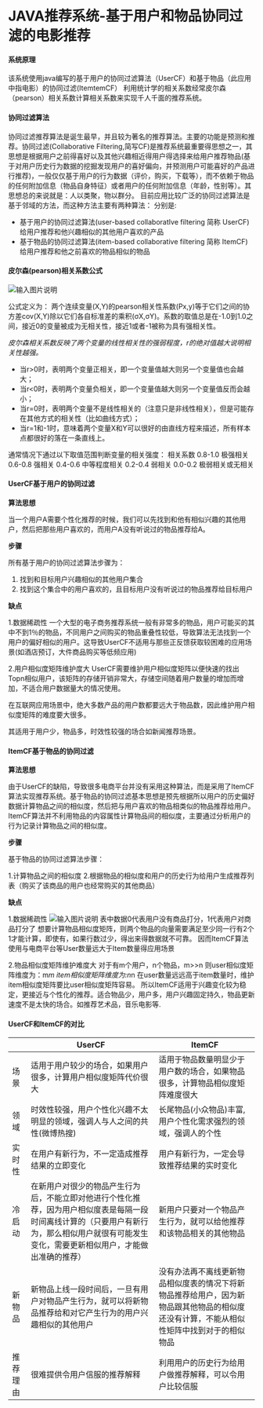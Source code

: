 # JAVA推荐系统-基于用户和物品协同过滤的电影推荐

#### 系统原理
该系统使用java编写的基于用户的协同过滤算法（UserCF）和基于物品（此应用中指电影）的协同过滤(ItemtemCF）
利用统计学的相关系数经常皮尔森（pearson）相关系数计算相关系数来实现千人千面的推荐系统。


#### 协同过滤算法
协同过滤推荐算法是诞生最早，并且较为著名的推荐算法。主要的功能是预测和推荐。协同过滤(Collaborative Filtering,简写CF)是推荐系统最重要得思想之一，其思想是根据用户之前得喜好以及其他兴趣相近得用户得选择来给用户推荐物品(基于对用户历史行为数据的挖掘发现用户的喜好偏向，并预测用户可能喜好的产品进行推荐)，一般仅仅基于用户的行为数据（评价，购买，下载等），而不依赖于物品的任何附加信息（物品自身特征）或者用户的任何附加信息（年龄，性别等）。其思想总的来说就是：人以类聚，物以群分。
目前应用比较广泛的协同过滤算法是基于邻域的方法，而这种方法主要有两种算法：
分别是:

- 基于用户的协同过滤算法(user-based collaboratIve filtering 简称 UserCF)
给用户推荐和他兴趣相似的其他用户喜欢的产品
- 基于物品的协同过滤算法(item-based collaborative filtering 简称 ItemCF)
给用户推荐和他之前喜欢的物品相似的物品

#### 皮尔森(pearson)相关系数公式

![输入图片说明](https://gitee.com/taisan/recommend_system/raw/master/1675762046093.png)

公式定义为： 两个连续变量(X,Y)的pearson相关性系数(Px,y)等于它们之间的协方差cov(X,Y)除以它们各自标准差的乘积(σX,σY)。系数的取值总是在-1.0到1.0之间，接近0的变量被成为无相关性，接近1或者-1被称为具有强相关性。
 
 _皮尔森相关系数反映了两个变量的线性相关性的强弱程度，r的绝对值越大说明相关性越强。_ 


- 当r>0时，表明两个变量正相关，即一个变量值越大则另一个变量值也会越大；
- 当r<0时，表明两个变量负相关，即一个变量值越大则另一个变量值反而会越小；
- 当r=0时，表明两个变量不是线性相关的（注意只是非线性相关），但是可能存在其他方式的相关性（比如曲线方式）；
- 当r=1和-1时，意味着两个变量X和Y可以很好的由直线方程来描述，所有样本点都很好的落在一条直线上。


通常情况下通过以下取值范围判断变量的相关强度：
相关系数          0.8-1.0     极强相关
                 0.6-0.8     强相关
                 0.4-0.6     中等程度相关
                 0.2-0.4     弱相关
                 0.0-0.2     极弱相关或无相关

#### UserCF基于用户的协同过滤
 **算法思想** 

当一个用户A需要个性化推荐的时候，我们可以先找到和他有相似兴趣的其他用户，然后把那些用户喜欢的，而用户A没有听说过的物品推荐给A。

 **步骤** 

所有基于用户的协同过滤算法步骤为：

1. 找到和目标用户兴趣相似的其他用户集合
2. 找到这个集合中的用户喜欢的，且目标用户没有听说过的物品推荐给目标用户

 **缺点** 

1.数据稀疏性
一个大型的电子商务推荐系统一般有非常多的物品，用户可能买的其中不到1％的物品，不同用户之间购买的物品重叠性较低，导致算法无法找到一个用户的偏好相似的用户。这导致UserCF不适用与那些正反馈获取较困难的应用场景(如酒店预订，大件商品购买等低频应用)

2.用户相似度矩阵维护度大
UserCF需要维护用户相似度矩阵以便快速的找出Topn相似用户，该矩阵的存储开销非常大，存储空间随着用户数量的增加而增加，不适合用户数据量大的情况使用。

在互联网应用场景中，绝大多数产品的用户数都要远大于物品数，因此维护用户相似度矩阵的难度要大很多。

其适用于用户少，物品多，时效性较强的场合如新闻推荐场景。

#### ItemCF基于物品的协同过滤
 **算法思想** 

由于UserCF的缺陷，导致很多电商平台并没有采用这种算法，而是采用了ItemCF算法实现推荐系统。基于物品的协同过滤基本思想是预先根据所以用户的历史偏好数据计算物品之间的相似度，然后把与用户喜欢的物品相类似的物品推荐给用户。ItemCF算法并不利用物品的内容属性计算物品间的相似度，主要通过分析用户的行为记录计算物品之间的相似度。

 **步骤** 

基于物品的协同过滤算法步骤：

1.计算物品之间的相似度
2.根据物品的相似度和用户的历史行为给用户生成推荐列表（购买了该商品的用户也经常购买的其他商品）


 **缺点** 

1.数据稀疏性
![输入图片说明](https://gitee.com/taisan/recommend_system/raw/master/1675760919069.jpg)
表中数据0代表用户没有商品打分，1代表用户对商品打分了
想要计算物品相似度矩阵，则两个物品的向量需要满足至少同一行有2个1才能计算，即使有，如果行数过少，得出来得数据就不可靠。
因而ItemCF算法使用与电商平台等User数量远大于Item数量得应用场景

2.物品相似度矩阵维护难度大
对于有m个用户，n个物品，m>>n
则user相似度矩阵维度为：m*m
item相似度矩阵维度为:n*n
在user数量远远高于item数量时，维护item相似度矩阵要比user相似度矩阵容易。
所以ItemCF适用于兴趣变化较为稳定，更接近与个性化的推荐。适合物品少，用户多，用户兴趣固定持久，物品更新速度不是太快的场合。如推荐艺术品，音乐电影等.

#### UserCF和ItemCF的对比
|   | UserCF  |  ItemCF |
|---|---|---|
| 场景  | 适用于用户较少的场合，如果用户很多，计算用户相似度矩阵代价很大  |  适用于物品数量明显少于用户数的场合，如果物品很多，计算物品相似度矩阵难度很大 |
| 领域 | 时效性较强，用户个性化兴趣不太明显的领域，强调人与人之间的共性(微博热搜)  |  长尾物品(小众物品)丰富,用户个性化需求强烈的领域，强调人的个性 |
| 实时性  | 在用户有新行为，不一定造成推荐结果的立即变化  | 用户有新行为，一定会导致推荐结果的实时变化  |
|  冷启动 | 在新用户对很少的物品产生行为后，不能立即对他进行个性化推荐，因为用户相似度表是每隔一段时间离线计算的（只要用户有新行为，那么相似用户就很有可能发生变化，需要更新相似用户，才能做出准确的推荐）  | 新用户只要对一个物品产生行为，就可以给他推荐和该物品相关的其他物品  |
|  新物品 |  新物品上线一段时间后，一旦有用户对物品产生行为，就可以将新物品推荐给和对它产生行为的用户兴趣相似的其他用户 |   没有办法再不离线更新物品相似度表的情况下将新物品推荐给用户，因为新物品跟其他物品的相似度还没有计算，不能从相似性矩阵中找到对于的相似物品|
|  推荐理由|  很难提供令用户信服的推荐解释 |  利用用户的历史行为给用户做推荐解释，可以令用户比较信服 |

